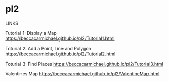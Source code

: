 # pl2

LINKS 

Tutorial 1: Display a Map
https://beccacarmichael.github.io/pl2/Tutorial1.html

Toturial 2: Add a Point, Line and Polygon
https://beccacarmichael.github.io/pl2/Tutorial2.html

Toturial 3: Find Places
https://beccacarmichael.github.io/pl2/Tutorial3.html

Valentines Map
https://beccacarmichael.github.io/pl2/ValentineMap.html
